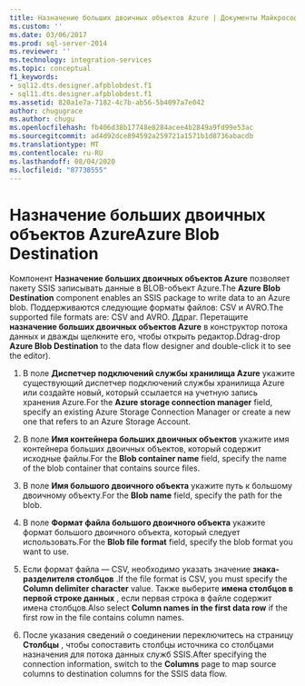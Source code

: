 ```yaml
---
title: Назначение больших двоичных объектов Azure | Документы Майкрософт
ms.custom: ''
ms.date: 03/06/2017
ms.prod: sql-server-2014
ms.reviewer: ''
ms.technology: integration-services
ms.topic: conceptual
f1_keywords:
- sql12.dts.designer.afpblobdest.f1
- sql11.dts.designer.afpblobdest.f1
ms.assetid: 820a1e7a-7182-4c7b-ab56-5b4097a7e042
author: chugugrace
ms.author: chugu
ms.openlocfilehash: fb406d38b17748e8284acee4b2849a9fd99e53ac
ms.sourcegitcommit: ad4d92dce894592a259721a1571b1d8736abacdb
ms.translationtype: MT
ms.contentlocale: ru-RU
ms.lasthandoff: 08/04/2020
ms.locfileid: "87738555"
---
```

# <a name="azure-blob-destination"></a><span data-ttu-id="b084f-102">Назначение больших двоичных объектов Azure</span><span class="sxs-lookup"><span data-stu-id="b084f-102">Azure Blob Destination</span></span>
  <span data-ttu-id="b084f-103">Компонент **Назначение больших двоичных объектов Azure** позволяет пакету SSIS записывать данные в BLOB-объект Azure.</span><span class="sxs-lookup"><span data-stu-id="b084f-103">The **Azure Blob Destination** component enables an SSIS package to write data to an Azure blob.</span></span> <span data-ttu-id="b084f-104">Поддерживаются следующие форматы файлов: CSV и AVRO.</span><span class="sxs-lookup"><span data-stu-id="b084f-104">The supported file formats are: CSV and AVRO.</span></span> <span data-ttu-id="b084f-105">Ддраг. Перетащите **назначение больших двоичных объектов Azure** в конструктор потока данных и дважды щелкните его, чтобы открыть редактор.</span><span class="sxs-lookup"><span data-stu-id="b084f-105">Ddrag-drop **Azure Blob Destination** to the data flow designer and double-click it to see the editor).</span></span>  
  
1.  <span data-ttu-id="b084f-106">В поле **Диспетчер подключений службы хранилища Azure** укажите существующий диспетчер подключений службы хранилища Azure или создайте новый, который ссылается на учетную запись хранения Azure.</span><span class="sxs-lookup"><span data-stu-id="b084f-106">For the **Azure storage connection manager** field, specify an existing Azure Storage Connection Manager or create a new one that refers to an Azure Storage Account.</span></span>  
  
2.  <span data-ttu-id="b084f-107">В поле **Имя контейнера больших двоичных объектов** укажите имя контейнера больших двоичных объектов, который содержит исходные файлы.</span><span class="sxs-lookup"><span data-stu-id="b084f-107">For the **Blob container name** field, specify the name of the blob container that contains source files.</span></span>  
  
3.  <span data-ttu-id="b084f-108">В поле **Имя большого двоичного объекта** укажите путь к большому двоичному объекту.</span><span class="sxs-lookup"><span data-stu-id="b084f-108">For the **Blob name** field, specify the path for the blob.</span></span>  
  
4.  <span data-ttu-id="b084f-109">В поле **Формат файла большого двоичного объекта** укажите формат большого двоичного объекта, который следует использовать.</span><span class="sxs-lookup"><span data-stu-id="b084f-109">For the **Blob file format** field, specify the blob format you want to use.</span></span>  
  
5.  <span data-ttu-id="b084f-110">Если формат файла — CSV, необходимо указать значение **знака-разделителя столбцов** .</span><span class="sxs-lookup"><span data-stu-id="b084f-110">If the file format is CSV, you must specify the **Column delimiter character** value.</span></span> <span data-ttu-id="b084f-111">Также выберите **имена столбцов в первой строке данных** , если первая строка в файле содержит имена столбцов.</span><span class="sxs-lookup"><span data-stu-id="b084f-111">Also  select **Column names in the first data row** if the first row in the file contains column names.</span></span>  
  
6.  <span data-ttu-id="b084f-112">После указания сведений о соединении переключитесь на страницу **Столбцы** , чтобы сопоставить столбцы источника со столбцами назначения для потока данных служб SSIS.</span><span class="sxs-lookup"><span data-stu-id="b084f-112">After specifying the connection information, switch to the **Columns** page to map source columns to destination columns for the SSIS data flow.</span></span>  
  
  
